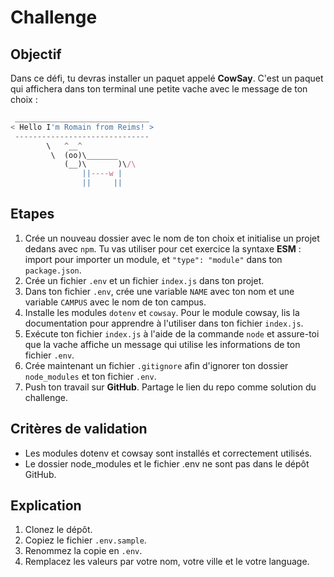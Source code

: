# Challenge

## Objectif

Dans ce défi, tu devras installer un paquet appelé **CowSay**. C'est un paquet qui affichera dans ton terminal une petite vache avec le message de ton choix :

```javascript
 ______________________________
< Hello I'm Romain from Reims! >
 ------------------------------
        \   ^__^
         \  (oo)\_______
            (__)\       )\/\
                ||----w |
                ||     ||
```

## Etapes

1. Crée un nouveau dossier avec le nom de ton choix et initialise un projet dedans avec `npm`. Tu vas utiliser pour cet exercice la syntaxe **ESM** : import pour importer un module, et `"type": "module"` dans ton `package.json`.
2. Crée un fichier `.env` et un fichier `index.js` dans ton projet.
3. Dans ton fichier `.env`, crée une variable `NAME` avec ton nom et une variable `CAMPUS` avec le nom de ton campus.
4. Installe les modules `dotenv` et `cowsay`. Pour le module cowsay, lis la documentation pour apprendre à l'utiliser dans ton fichier `index.js`.
5. Exécute ton fichier `index.js` à l'aide de la commande `node` et assure-toi que la vache affiche un message qui utilise les informations de ton fichier `.env`.
6. Crée maintenant un fichier `.gitignore` afin d'ignorer ton dossier `node_modules` et ton fichier `.env`.
7. Push ton travail sur **GitHub**. Partage le lien du repo comme solution du challenge.

## Critères de validation

- Les modules dotenv et cowsay sont installés et correctement utilisés.
- Le dossier node_modules et le fichier .env ne sont pas dans le dépôt GitHub.

## Explication

1. Clonez le dépôt.
2. Copiez le fichier `.env.sample`.
3. Renommez la copie en `.env`.
4. Remplacez les valeurs par votre nom, votre ville et le votre language.
